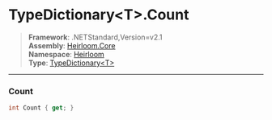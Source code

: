 # TypeDictionary\<T>.Count

> **Framework**: .NETStandard,Version=v2.1  
> **Assembly**: [Heirloom.Core][0]  
> **Namespace**: [Heirloom][0]  
> **Type**: [TypeDictionary\<T>][1]  

--------------------------------------------------------------------------------

### Count

```cs
int Count { get; }
```

[0]: ../Heirloom.Core.md
[1]: Heirloom.TypeDictionary[T].md
